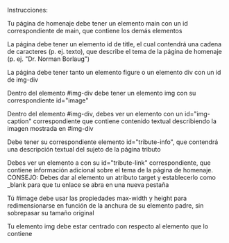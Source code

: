 Instrucciones:

Tu página de homenaje debe tener un elemento main con un id correspondiente de main, que contiene los demás elementos

La página debe tener un elemento id de title, el cual contendrá una cadena de caracteres (p. ej. texto), que describe el tema de la página de homenaje (p. ej. "Dr. Norman Borlaug")

La página debe tener tanto un elemento figure o un elemento div con un id de img-div

Dentro del elemento #img-div debe tener un elemento img con su correspondiente id="image"

Dentro del elemento #img-div, debes ver un elemento con un id="img-caption" correspondiente que contiene contenido textual describiendo la imagen mostrada en #img-div

Debe tener su correspondiente elemento id="tribute-info", que contendrá una descripción textual del sujeto de la página tributo

Debes ver un elemento a con su id="tribute-link" correspondiente, que contiene información adicional sobre el tema de la página de homenaje. CONSEJO: Debes dar al elemento un atributo target y establecerlo como _blank para que tu enlace se abra en una nueva pestaña

Tú #image debe usar las propiedades max-width y height para redimensionarse en función de la anchura de su elemento padre, sin sobrepasar su tamaño original

Tu elemento img debe estar centrado con respecto al elemento que lo contiene